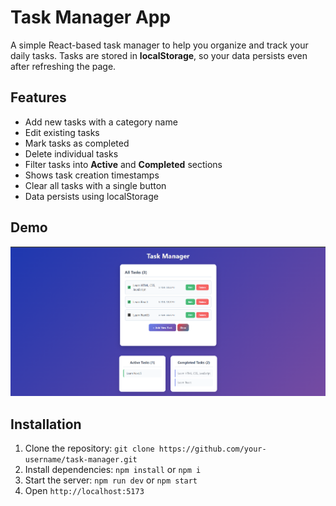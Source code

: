 # Task Manager App

A simple React-based task manager to help you organize and track your daily tasks. Tasks are stored in **localStorage**, so your data persists even after refreshing the page.

## Features

- Add new tasks with a category name
- Edit existing tasks
- Mark tasks as completed
- Delete individual tasks
- Filter tasks into **Active** and **Completed** sections
- Shows task creation timestamps
- Clear all tasks with a single button
- Data persists using localStorage

## Demo

![Demo](src/assets/demo.png)

## Installation

1. Clone the repository: `git clone https://github.com/your-username/task-manager.git`
2. Install dependencies: `npm install` or `npm i`
3. Start the server: `npm run dev` or `npm start`
4. Open `http://localhost:5173`
